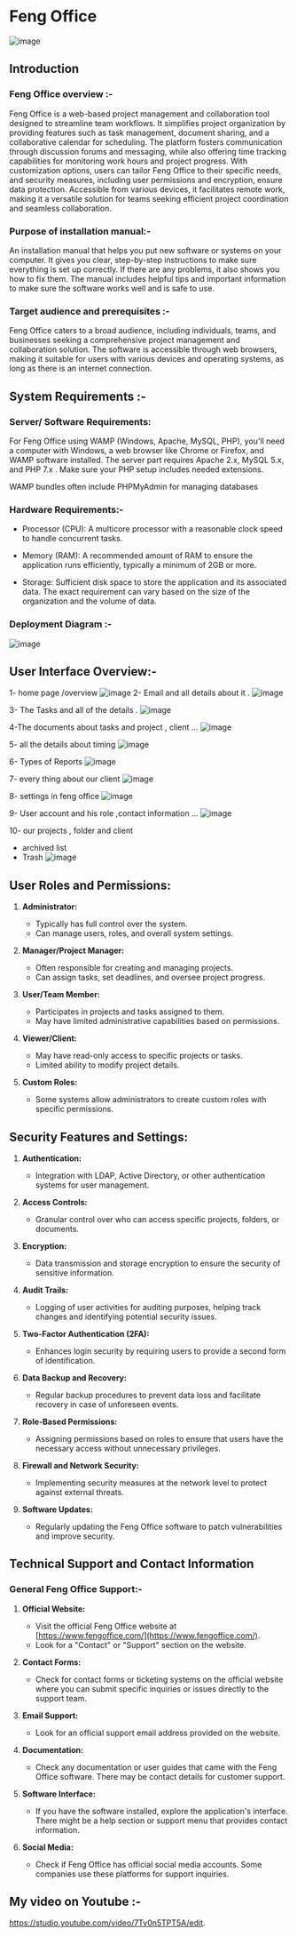 # Feng Office
![image](https://github.com/jwanaalgazu/Software-Development-and-Documentation/blob/main/logo.png?raw=true)
## Introduction

### Feng Office overview :-
Feng Office is a web-based project management and collaboration tool designed to streamline team workflows. It simplifies project organization by providing features such as task management, document sharing, and a collaborative calendar for scheduling. The platform fosters communication through discussion forums and messaging, while also offering time tracking capabilities for monitoring work hours and project progress. With customization options, users can tailor Feng Office to their specific needs, and security measures, including user permissions and encryption, ensure data protection. Accessible from various devices, it facilitates remote work, making it a versatile solution for teams seeking efficient project coordination and seamless collaboration.

###  Purpose of installation manual:-


An installation manual that helps you put new software or systems on your computer. It gives you clear, step-by-step instructions to make sure everything is set up correctly. If there are any problems, it also shows you how to fix them. The manual includes helpful tips and important information to make sure the software works well and is safe to use.



### Target audience and prerequisites :-

 Feng Office caters to a broad audience, including individuals, teams, and businesses seeking a comprehensive project management and collaboration solution. The software is accessible through web browsers, making it suitable for users with various devices and operating systems, as long as there is an internet connection.


## System Requirements :-



### Server/ Software Requirements:
For Feng Office using WAMP (Windows, Apache, MySQL, PHP), you'll need a computer with Windows, a web browser like Chrome or Firefox, and WAMP software installed. The server part requires Apache 2.x, MySQL 5.x, and PHP 7.x . Make sure your PHP setup includes needed extensions.

WAMP bundles often include PHPMyAdmin for managing databases



### Hardware Requirements:-



- Processor (CPU): A multicore processor with a reasonable clock speed to handle concurrent tasks.

- Memory (RAM): A recommended amount of RAM to ensure the application runs efficiently, typically a minimum of 2GB or more.

- Storage: Sufficient disk space to store the application and its associated data. The exact requirement can vary based on the size of the organization and the volume of data.



### Deployment Diagram :-
![image](https://github.com/jwanaalgazu/Software-Development-and-Documentation/blob/main/Screenshot%202024-01-23%20172631.png?raw=true)


## User Interface Overview:-
1- home page /overview
![image](https://github.com/jwanaalgazu/Software-Development-and-Documentation/blob/main/Screenshot%202024-01-23%20213939.png?raw=true)
2- Email and all details about it .
![image](https://github.com/jwanaalgazu/Software-Development-and-Documentation/blob/main/Screenshot%202024-01-23%20213952.png?raw=true)

3- The Tasks and all of the details .
![image](https://github.com/jwanaalgazu/Software-Development-and-Documentation/blob/main/Screenshot%202024-01-23%20214000.png?raw=true)

4-The documents about tasks and project , client ...
![image](https://github.com/jwanaalgazu/Software-Development-and-Documentation/blob/main/Screenshot%202024-01-23%20214007.png?raw=true)

5- all the details about timing 
![image](https://github.com/jwanaalgazu/Software-Development-and-Documentation/blob/main/Screenshot%202024-01-23%20214015.png?raw=true)

6- Types of Reports
![image](https://github.com/jwanaalgazu/Software-Development-and-Documentation/blob/main/Screenshot%202024-01-23%20214024.png?raw=true)

7- every thing about our client
![image](https://github.com/jwanaalgazu/Software-Development-and-Documentation/blob/main/Screenshot%202024-01-23%20214032.png?raw=true)

8- settings in feng office
![image](https://github.com/jwanaalgazu/Software-Development-and-Documentation/blob/main/Screenshot%202024-01-23%20214048.png?raw=true)

9- User account and his role ,contact information ...
![image](https://github.com/jwanaalgazu/Software-Development-and-Documentation/blob/main/Screenshot%202024-01-23%20214116.png?raw=true)

10- our projects , folder and client 
- archived list 
- Trash 
![image](https://github.com/jwanaalgazu/Software-Development-and-Documentation/blob/main/Screenshot%202024-01-23%20214126.png?raw=true)


 ## User Roles and Permissions:

1.  **Administrator:**
    
    -   Typically has full control over the system.
    -   Can manage users, roles, and overall system settings.
2.  **Manager/Project Manager:**
    
    -   Often responsible for creating and managing projects.
    -   Can assign tasks, set deadlines, and oversee project progress.
3.  **User/Team Member:**
    
    -   Participates in projects and tasks assigned to them.
    -   May have limited administrative capabilities based on permissions.
4.  **Viewer/Client:**
    
    -   May have read-only access to specific projects or tasks.
    -   Limited ability to modify project details.
5.  **Custom Roles:**
    
    -   Some systems allow administrators to create custom roles with specific permissions.

## Security Features and Settings:

1.  **Authentication:**
    
    -  Integration with LDAP, Active Directory, or other authentication systems for user management.
2.  **Access Controls:**
    
    -   Granular control over who can access specific projects, folders, or documents.
3.  **Encryption:**
    
    -   Data transmission and storage encryption to ensure the security of sensitive information.
4.  **Audit Trails:**
    
    -   Logging of user activities for auditing purposes, helping track changes and identifying potential security issues.
5.  **Two-Factor Authentication (2FA):**
    
    -   Enhances login security by requiring users to provide a second form of identification.
6.  **Data Backup and Recovery:**
    
    -   Regular backup procedures to prevent data loss and facilitate recovery in case of unforeseen events.
7.  **Role-Based Permissions:**
    
    -   Assigning permissions based on roles to ensure that users have the necessary access without unnecessary privileges.
8.  **Firewall and Network Security:**
    
    -   Implementing security measures at the network level to protect against external threats.
9.  **Software Updates:**
    
    -   Regularly updating the Feng Office software to patch vulnerabilities and improve security.

## Technical Support and Contact Information
### General Feng Office Support:-
1.  **Official Website:**
    
    -   Visit the official Feng Office website at [https://www.fengoffice.com/](https://www.fengoffice.com/).
    -   Look for a "Contact" or "Support" section on the website.
2.  **Contact Forms:**
    
    -   Check for contact forms or ticketing systems on the official website where you can submit specific inquiries or issues directly to the support team.
3.  **Email Support:**
    
    -   Look for an official support email address provided on the website.
4.  **Documentation:**
    
    -   Check any documentation or user guides that came with the Feng Office software. There may be contact details for customer support.
5.  **Software Interface:**
    
    -   If you have the software installed, explore the application's interface. There might be a help section or support menu that provides contact information.
6.  **Social Media:**
    
    -   Check if Feng Office has official social media accounts. Some companies use these platforms for support inquiries.


## My video on  Youtube :-
https://studio.youtube.com/video/7Tv0n5TPT5A/edit.
 
 
<!--stackedit_data:
eyJoaXN0b3J5IjpbMTU0NTQ5NTQ4MywtNzkzMjgyMTE3XX0=
-->